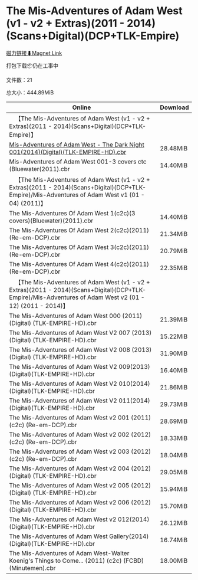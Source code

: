 # The Mis-Adventures of Adam West (v1 - v2 + Extras)(2011 - 2014)(Scans+Digital)(DCP+TLK-Empire)

[磁力链接⬇Magnet Link](magnet:?xt=urn:btih:5f0b720be73bb267868e86c4c635765cab100296&dn=The%20Mis-Adventures%20of%20Adam%20West%20%28v1%20-%20v2%20%2B%20Extras%29%282011%20-%202014%29%28Scans%2BDigital%29%28DCP%2BTLK-Empire%29)

打包下载📦仍在工事中

文件数：21

总大小：444.89MiB

Online | Download
--- | ---
&emsp;【The Mis-Adventures of Adam West (v1 - v2 + Extras)(2011 - 2014)(Scans+Digital)(DCP+TLK-Empire)】 | 
[Mis-Adventures of Adam West - The Dark Night 001(2014)(Digital)(TLK-EMPIRE-HD).cbr](https://github.com/alicewish/markdown/blob/master/comic/Mis-Adventures-of-Adam-West-Dark-Night-001-2014-Digital-TLK-EMPIRE-HD-cbr.md) | 28.48MiB
Mis-Adventures of Adam West 001-3 covers ctc (Bluewater(2011).cbr | 14.40MiB
&emsp;【The Mis-Adventures of Adam West (v1 - v2 + Extras)(2011 - 2014)(Scans+Digital)(DCP+TLK-Empire)/Mis-Adventures of Adam West v1 (01 - 04) (2011)】 | 
The Mis-Adventures Of Adam West 1(c2c)(3 covers)(Bluewater)(2011).cbr | 14.40MiB
The Mis-Adventures Of Adam West 2(c2c)(2011)(Re-em-DCP).cbr | 21.34MiB
The Mis-Adventures Of Adam West 3(c2c)(2011)(Re-em-DCP).cbr | 20.79MiB
The Mis-Adventures Of Adam West 4(c2c)(2011)(Re-em-DCP).cbr | 22.35MiB
&emsp;【The Mis-Adventures of Adam West (v1 - v2 + Extras)(2011 - 2014)(Scans+Digital)(DCP+TLK-Empire)/Mis-Adventures of Adam West v2 (01 - 12) (2011 - 2014)】 | 
The Mis-Adventures of Adam West 000 (2011) (Digital) (TLK-EMPIRE-HD).cbr | 21.39MiB
The Mis-Adventures of Adam West V2 007 (2013) (Digital) (TLK-EMPIRE-HD).cbr | 15.22MiB
The Mis-Adventures of Adam West V2 008 (2013) (Digital) (TLK-EMPIRE-HD).cbr | 31.90MiB
The Mis-Adventures of Adam West V2 009(2013)(Digital)(TLK-EMPIRE-HD).cbr | 16.40MiB
The Mis-Adventures of Adam West V2 010(2014)(Digital)(TLK-EMPIRE-HD).cbr | 21.86MiB
The Mis-Adventures of Adam West V2 011(2014)(Digital)(TLK-EMPIRE-HD).cbr | 29.73MiB
The Mis-Adventures of Adam West v2 001 (2011) (c2c) (Re-em-DCP).cbr | 28.69MiB
The Mis-Adventures of Adam West v2 002 (2012) (c2c) (Re-em-DCP).cbr | 18.33MiB
The Mis-Adventures of Adam West v2 003 (2012) (c2c) (Re-em-DCP).cbr | 18.04MiB
The Mis-Adventures of Adam West v2 004 (2012) (Digital) (TLK-EMPIRE-HD).cbr | 29.05MiB
The Mis-Adventures of Adam West v2 005 (2012) (Digital) (TLK-EMPIRE-HD).cbr | 15.94MiB
The Mis-Adventures of Adam West v2 006 (2012) (Digital) (TLK-EMPIRE-HD).cbr | 15.70MiB
The Mis-Adventures of Adam West v2 012(2014)(Digital)(TLK-EMPIRE-HD).cbr | 26.12MiB
The Mis-Adventures of Adam West Gallery(2014)(Digital)(TLK-EMPIRE-HD).cbr | 16.74MiB
The Mis-Adventures of Adam West-Walter Koenig's Things to Come... (2011) (c2c) (FCBD) (Minutemen).cbr | 18.00MiB